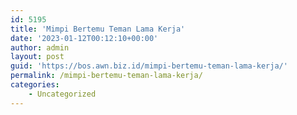 ```yaml
---
id: 5195
title: 'Mimpi Bertemu Teman Lama Kerja'
date: '2023-01-12T00:12:10+00:00'
author: admin
layout: post
guid: 'https://bos.awn.biz.id/mimpi-bertemu-teman-lama-kerja/'
permalink: /mimpi-bertemu-teman-lama-kerja/
categories:
    - Uncategorized
---
```


